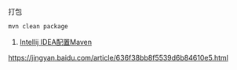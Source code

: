 

打包

```
mvn clean package
```









1. [Intellij IDEA配置Maven](https://jingyan.baidu.com/article/925f8cb8824af6c0dde056e6.html)

https://jingyan.baidu.com/article/636f38bb8f5539d6b84610e5.html